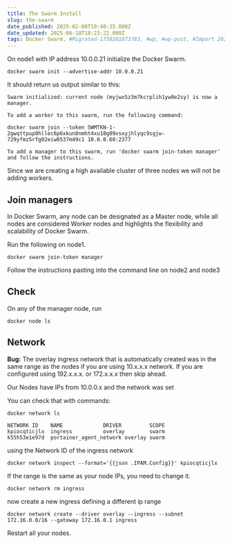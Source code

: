 ```yaml
---
title: The Swarm Install
slug: the-swarm
date_published: 2025-02-08T19:40:35.000Z
date_updated: 2025-06-18T18:23:22.000Z
tags: Docker Swarm, #Migrated-1750201873783, #wp, #wp-post, #Import 2025-06-17 16:11
---
```


On node1 with IP address 10.0.0.21 initialize the Docker Swarm.

    docker swarm init --advertise-addr 10.0.0.21

It should return us output similar to this:

    Swarm initialized: current node (myjwx5z3m7kcrplih1yw0e2sy) is now a manager.
    
    To add a worker to this swarm, run the following command:
    
    docker swarm join --token SWMTKN-1-2gwqttpup0hllec6p6xkun8nmht4xu18g09vsxyjhlyqc9sgjw-729yfmz5rfg02eiw0537m49c1 10.0.0.60:2377
    
    To add a manager to this swarm, run 'docker swarm join-token manager' and follow the instructions.

Since we are creating a high available cluster of three nodes we will not be adding workers.

## Join managers

In Docker Swarm, any node can be designated as a Master node, while all nodes are considered Worker nodes and highlights the flexibility and scalability of Docker Swarm.

Run the following on node1.

    docker swarm join-token manager

Follow the instructions pasting into the command line on node2 and node3

## Check

On any of the manager node, run

    docker node ls

## Network

**Bug:** The overlay ingress network that is automatically created was in the same range as the nodes if you are using 10.x.x.x network. If you are configured using 192.x.x.x. or 172.x.x.x then skip ahead.

Our Nodes have IPs from 10.0.0.x and the network was set

You can check that with commands:

    docker network ls

    NETWORK ID    NAME             DRIVER         SCOPE
    kpiocqticjlx  ingress          overlay        swarm
    k55h53e1e97d  portainer_agent_network overlay swarm

using the Network ID of the ingress network

    docker network inspect --format='{{json .IPAM.Config}}' kpiocqticjlx
    

If the range is the same as your node IPs, you need to change it.

    docker network rm ingress

now create a new ingress defining a different ip range

    docker network create --driver overlay --ingress --subnet 172.16.0.0/16 --gateway 172.16.0.1 ingress

Restart all your nodes.
